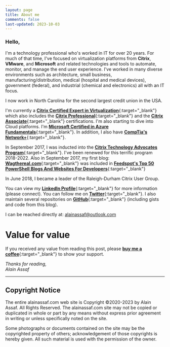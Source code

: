 ```yaml
---
layout: page
title: About me
comments: false
last-updated: 2023-10-03
---
```


### Hello,


I'm a technology professional who's worked in IT for over 20 years. For much of that time, I've focused on virtualization platforms from **Citrix**, **VMware**, and **Microsoft** and  related technologies and tools to automate, monitor, and manage the end user experience. I've worked in many diverse environments such as architecture, small business, manufacturing/distribution, medical (hospital and medical devices), government (federal), and industrial (chemical and electronics) all with an IT focus.

I now work in North Carolina for the second largest credit union in the USA.

I'm currently a [**Citrix Certified Expert in Virtualization**](https://www.credly.com/badges/d0ec8210-1df1-46c9-832a-9ea9d68a8477){:target="_blank"} which also includes the [**Citrix Professional**](https://www.credly.com/badges/c5d5dacc-923a-467a-bc94-3bcdeeb5aefe){:target="_blank"} and the [**Citrix Associate**](https://www.credly.com/badges/92539693-3fd4-4be7-9895-052e984718c7){:target="_blank"} certifications. I'm also starting to dive into Cloud platforms. I'm [**Microsoft Certified in Azure Fundamentals**](https://www.credly.com/badges/c90b4e86-c2e9-419b-9c57-f6e801010862){:target="_blank"}.  In addition, I also have [**CompTia's Network+**](https://www.credly.com/badges/d8f50606-7cff-456a-ad30-7b2f95f883df){:target="_blank"}.

In September 2017, I was inducted into the [**Citrix Technology Advocates Program**](https://www.credly.com/badges/0958b5f9-561c-4997-8354-66260be98368){:target="_blank"}. I've been renewed for this terrific program 2018-2022. Also in September 2017, my first blog: [**Wagthereal.com**](https://wagthereal.com){:target="_blank"} was included in [**Feedspot's Top 50 PowerShell Blogs And Websites For Developers**](http://blog.feedspot.com/powershell_blogs/){:target="_blank"}

In June 2018, I became a leader of the Raleigh-Durham Citrix User Group.

You can view my [**LinkedIn Profile**](http://www.linkedin.com/in/alainassaf){:target="_blank"} for more information (please connect). You can follow me on [**Twitter**](http://www.twitter.com/alainassaf){:target="_blank"}. I also maintain several repositories on [**GitHub**](https://github.com/alainassaf){:target="_blank"} (including gists and code from this blog).


I can be reached directly at: <alainassaf@outlook.com>

# Value for value
If you received any value from reading this post, please [**buy me a coffee**](https://www.buymeacoffee.com/j72aXgIYJh){:target="_blank"} to show your support.
<script type="text/javascript" src="https://cdnjs.buymeacoffee.com/1.0.0/button.prod.min.js" data-name="bmc-button" data-slug="j72aXgIYJh" data-color="#16609f" data-emoji="☕"  data-font="Arial" data-text="Buy me a coffee" data-outline-color="#ffffff" data-font-color="#ffffff" data-coffee-color="#FFDD00" ></script>

*Thanks for reading,*  
*Alain Assaf*
  
    
***
## Copyright Notice
The entire alainassaf.com web site is Copyright ©2020-2023 by Alain Assaf. All Rights Reserved. The alainassaf.com site may not be copied or duplicated in whole or part by any means without express prior agreement in writing or unless specifically noted on the site.

Some photographs or documents contained on the site may be the copyrighted property of others; acknowledgement of those copyrights is hereby given. All such material is used with the permission of the owner.